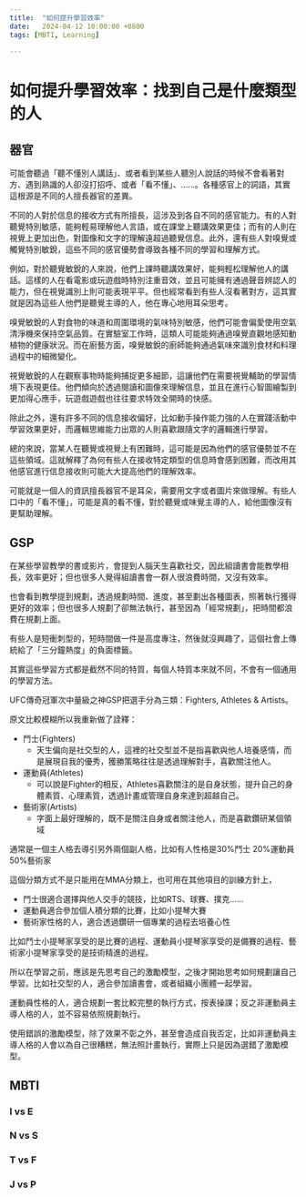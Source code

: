 ```yaml
---
title:  "如何提升學習效率"
date:   2024-04-12 10:00:00 +0800
tags: [MBTI, Learning]

---
```


# 如何提升學習效率：找到自己是什麼類型的人

## 器官
可能會聽過「聽不懂別人講話」、或者看到某些人聽別人說話的時候不會看著對方、遇到熟識的人卻沒打招呼、或者「看不懂」、......。各種感官上的詞語，其實這根源是不同的人擅長器官的差異。

不同的人對於信息的接收方式有所擅長，這涉及到各自不同的感官能力。有的人對聽覺特別敏感，能夠輕易理解他人言語，或在課堂上聽講效果更佳；而有的人則在視覺上更加出色，對圖像和文字的理解遠超過聽覺信息。此外，還有些人對嗅覺或觸覺特別敏銳，這些不同的感官優勢會導致各種不同的學習和理解方式。

例如，對於聽覺敏銳的人來說，他們上課時聽講效果好，能夠輕松理解他人的講話。這樣的人在看電影或玩遊戲時特別注重音效，並且可能擁有通過聲音辨認人的能力，但在視覺識別上則可能表現平平。但也經常看到有些人沒看著對方，這其實就是因為這些人他們是聽覺主導的人，他在專心地用耳朵思考。

嗅覺敏銳的人對食物的味道和周圍環境的氣味特別敏感，他們可能會偏愛使用空氣清淨機來保持空氣品質。在實驗室工作時，這類人可能能夠通過嗅覺直觀地感知動植物的健康狀況。而在廚藝方面，嗅覺敏銳的廚師能夠通過氣味來識別食材和料理過程中的細微變化。

視覺敏銳的人在觀察事物時能夠捕捉更多細節，這讓他們在需要視覺輔助的學習情境下表現更佳。他們傾向於透過閱讀和圖像來理解信息，並且在進行心智圖繪製到更加得心應手，玩遊戲遊戲也往往要求特效全開時的快感。

除此之外，還有許多不同的信息接收偏好，比如動手操作能力強的人在實踐活動中學習效果更好，而邏輯思維能力出眾的人則喜歡跟隨文字的邏輯進行學習。

總的來說，當某人在聽覺或視覺上有困難時，這可能是因為他們的感官優勢並不在這些領域。這就解釋了為何有些人在接收特定類型的信息時會感到困難，而改用其他感官進行信息接收則可能大大提高他們的理解效率。

可能就是一個人的資訊擅長器官不是耳朵，需要用文字或者圖片來做理解。有些人口中的「看不懂」，可能是真的看不懂，對於聽覺或味覺主導的人，給他圖像沒有更幫助理解。

## GSP
在某些學習教學的書或影片，會提到人腦天生喜歡社交，因此組讀書會能教學相長，效率更好；但也很多人覺得組讀書會一群人很浪費時間，又沒有效率。

也會看到教學提到規劃，透過規劃時間、進度，甚至劃出各種圖表，照著執行獲得更好的效率；但也很多人規劃了卻無法執行，甚至因為「經常規劃」，把時間都浪費在規劃上面。

有些人是短衝刺型的，短時間做一件是高度專注，然後就沒興趣了，這個社會上傳統給了「三分鐘熱度」的負面標籤。

其實這些學習方式都是截然不同的特質，每個人特質本來就不同，不會有一個通用的學習方法。

UFC傳奇冠軍次中量級之神GSP把選手分為三類：Fighters, Athletes & Artists。

原文比較模糊所以我重新做了詮釋：

* 鬥士(Fighters)
  * 天生偏向是社交型的人，這裡的社交型並不是指喜歡與他人培養感情，而是展現自我的優秀，獲勝策略往往是透過理解對手，喜歡關注他人。
* 運動員(Athletes)
  * 可以說是Fighter的相反，Athletes喜歡關注的是自身狀態，提升自己的身體素質、心理素質，透過計畫或管理自身來達到超越自己。
* 藝術家(Artists)
  * 字面上最好理解的，既不是關注自身或者關注他人，而是喜歡鑽研某個領域

通常是一個主人格去導引另外兩個副人格，比如有人性格是30%鬥士 20%運動員 50%藝術家 

這個分類方式不是只能用在MMA分類上，也可用在其他項目的訓練方針上，

* 鬥士很適合選擇與他人交手的競技，比如RTS、球賽、撲克......
* 運動員適合參加個人積分類的比賽，比如小提琴大賽
* 藝術家性格的人，適合透過鑽研一個專業的過程去培養心性

比如鬥士小提琴家享受的是比賽的過程、運動員小提琴家享受的是備賽的過程、藝術家小提琴家享受的是技術精進的過程。

所以在學習之前，應該是先思考自己的激勵模型，之後才開始思考如何規劃讓自己學習。比如社交型的人，適合參加讀書會，或者組織小團體一起學習。  

運動員性格的人，適合規劃一套比較完整的執行方式，按表操課；反之非運動員主導人格的人，並不容易依照規劃執行。

使用錯誤的激勵模型，除了效果不彰之外，甚至會造成自我否定，比如非運動員主導人格的人會以為自己很糟糕，無法照計畫執行，實際上只是因為選錯了激勵模型。


## MBTI

### I vs E

### N vs S

### T vs F

### J vs P
